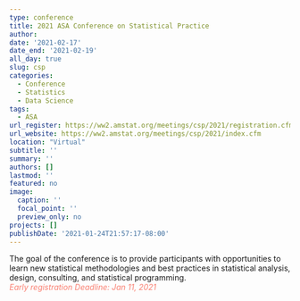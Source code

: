 ```yaml
---
type: conference
title: 2021 ASA Conference on Statistical Practice
author: 
date: '2021-02-17'
date_end: '2021-02-19'
all_day: true
slug: csp
categories:
  - Conference
  - Statistics
  - Data Science
tags:
  - ASA
url_register: https://ww2.amstat.org/meetings/csp/2021/registration.cfm
url_website: https://ww2.amstat.org/meetings/csp/2021/index.cfm
location: "Virtual"
subtitle: ''
summary: ''
authors: []
lastmod: ''
featured: no
image:
  caption: ''
  focal_point: ''
  preview_only: no
projects: []
publishDate: '2021-01-24T21:57:17-08:00'
---
```

The goal of the conference is to provide participants with opportunities to learn new statistical methodologies and best practices in statistical analysis, design, consulting, and statistical programming.  
<span style="color: salmon;">*Early registration Deadline: Jan 11, 2021*</span>
<!--more--> 